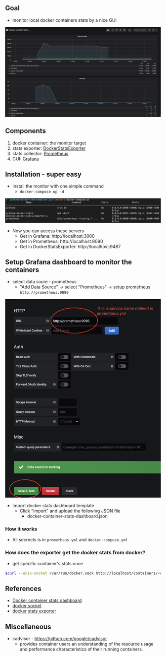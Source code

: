 ## Goal
* monitor local docker containers stats by a nice GUI

![pic 1](./imgs/grafana-ui.png)

## Components
1. docker container: the monitor target
2. stats exporter: [DockerStatsExporter](https://github.com/wywywywy/docker_stats_exporter)
3. stats collector: [Prometheus](https://prometheus.io/)
4. GUI: [Grafana](https://grafana.com/)

## Installation - super easy
* Install the monitor with one simple command
    * `docker-compose up -d`

![pic 2](./imgs/grafana-docker-compose-ps.png)

* Now you can access these servers
    * Get in Grafana: http://localhost:3000
    * Get in Prometheus: http://localhost:9090
    * Get in DockerStatsExporter: http://localhost:9487

## Setup Grafana dashboard to monitor the containers
* select data soure - prometheus
    * "Add Data Source" -> select "Prometheus" -> setup prometheus `http://prometheus:9090`

![pic 3](./imgs/grafana-data-src-prometheus.png)


* Import docker stats dashboard template
    * Click "Import" and upload the following JSON file 
        * docker-container-stats-dashboard.json 


### How it works
* All secrects is in `prometheus.yml` and `docker-compose.yml`
  
### How does the exporter get the docker stats from docker?
- get specific container's stats once
```bash
$curl --unix-socket /var/run/docker.sock http://localhost/containers/<container-name>/stats\?stream\=false | jq
```

## References
* [Docker container stats dashboard](https://grafana.com/grafana/dashboards/13331)
* [docker socket](https://lobster1234.github.io/2019/04/05/docker-socket-file-for-ipc/)
* [docker stats exporter](https://github.com/wywywywy/docker_stats_exporter)

## Miscellaneous
+ cadvisor - https://github.com/google/cadvisor
   - provides container users an understanding of the resource usage and performance characteristics of their running containers.
